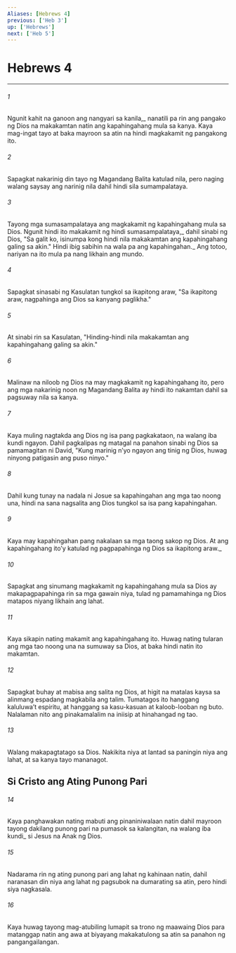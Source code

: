 ```yaml
---
Aliases: [Hebrews 4]
previous: ['Heb 3']
up: ['Hebrews']
next: ['Heb 5']
---
```

# Hebrews 4

***






















###### 1 










Ngunit kahit na ganoon ang nangyari sa kanila,_ nanatili pa rin ang pangako ng Dios na makakamtan natin ang kapahingahang mula sa kanya. Kaya mag-ingat tayo at baka mayroon sa atin na hindi magkakamit ng pangakong ito. 





















###### 2 










Sapagkat nakarinig din tayo ng Magandang Balita katulad nila, pero naging walang saysay ang narinig nila dahil hindi sila sumampalataya. 





















###### 3 










Tayong mga sumasampalataya ang magkakamit ng kapahingahang mula sa Dios. Ngunit hindi ito makakamit ng hindi sumasampalataya,_ dahil sinabi ng Dios, "Sa galit ko, isinumpa kong hindi nila makakamtan ang kapahingahang galing sa akin." Hindi ibig sabihin na wala pa ang kapahingahan._ Ang totoo, nariyan na ito mula pa nang likhain ang mundo. 





















###### 4 










Sapagkat sinasabi ng Kasulatan tungkol sa ikapitong araw, "Sa ikapitong araw, nagpahinga ang Dios sa kanyang paglikha." 





















###### 5 










At sinabi rin sa Kasulatan, "Hinding-hindi nila makakamtan ang kapahingahang galing sa akin." 





















###### 6 










Malinaw na niloob ng Dios na may magkakamit ng kapahingahang ito, pero ang mga nakarinig noon ng Magandang Balita ay hindi ito nakamtan dahil sa pagsuway nila sa kanya. 





















###### 7 










Kaya muling nagtakda ang Dios ng isa pang pagkakataon, na walang iba kundi ngayon. Dahil pagkalipas ng matagal na panahon sinabi ng Dios sa pamamagitan ni David, "Kung marinig nʼyo ngayon ang tinig ng Dios, huwag ninyong patigasin ang puso ninyo." 





















###### 8 










Dahil kung tunay na nadala ni Josue sa kapahingahan ang mga tao noong una, hindi na sana nagsalita ang Dios tungkol sa isa pang kapahingahan. 





















###### 9 










Kaya may kapahingahan pang nakalaan sa mga taong sakop ng Dios. At ang kapahingahang itoʼy katulad ng pagpapahinga ng Dios sa ikapitong araw._ 





















###### 10 










Sapagkat ang sinumang magkakamit ng kapahingahang mula sa Dios ay makapagpapahinga rin sa mga gawain niya, tulad ng pamamahinga ng Dios matapos niyang likhain ang lahat. 





















###### 11 










Kaya sikapin nating makamit ang kapahingahang ito. Huwag nating tularan ang mga tao noong una na sumuway sa Dios, at baka hindi natin ito makamtan. 





















###### 12 










Sapagkat buhay at mabisa ang salita ng Dios, at higit na matalas kaysa sa alinmang espadang magkabila ang talim. Tumatagos ito hanggang kaluluwaʼt espiritu, at hanggang sa kasu-kasuan at kaloob-looban ng buto. Nalalaman nito ang pinakamalalim na iniisip at hinahangad ng tao. 





















###### 13 










Walang makapagtatago sa Dios. Nakikita niya at lantad sa paningin niya ang lahat, at sa kanya tayo mananagot.

## Si Cristo ang Ating Punong Pari 





















###### 14 










Kaya panghawakan nating mabuti ang pinaniniwalaan natin dahil mayroon tayong dakilang punong pari na pumasok sa kalangitan, na walang iba kundi_ si Jesus na Anak ng Dios. 





















###### 15 










Nadarama rin ng ating punong pari ang lahat ng kahinaan natin, dahil naranasan din niya ang lahat ng pagsubok na dumarating sa atin, pero hindi siya nagkasala. 





















###### 16 










Kaya huwag tayong mag-atubiling lumapit sa trono ng maawaing Dios para matanggap natin ang awa at biyayang makakatulong sa atin sa panahon ng pangangailangan.

